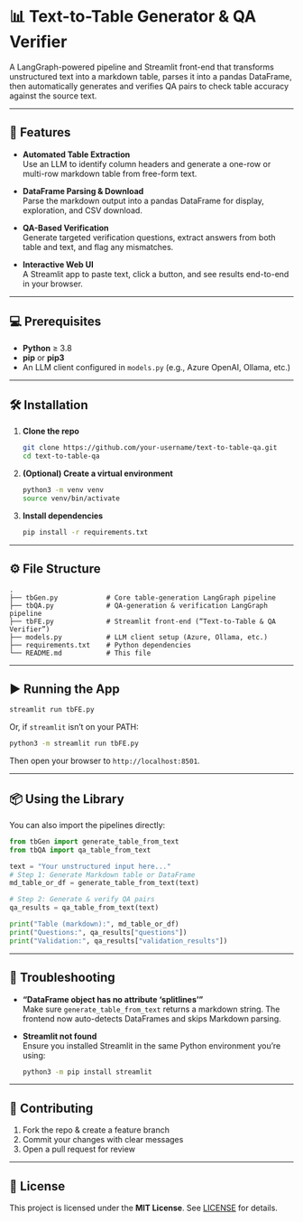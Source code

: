 # 📊 Text-to-Table Generator & QA Verifier

A LangGraph-powered pipeline and Streamlit front-end that transforms unstructured text into a markdown table, parses it into a pandas DataFrame, then automatically generates and verifies QA pairs to check table accuracy against the source text.

---

## 🚀 Features

- **Automated Table Extraction**  
  Use an LLM to identify column headers and generate a one-row or multi-row markdown table from free-form text.

- **DataFrame Parsing & Download**  
  Parse the markdown output into a pandas DataFrame for display, exploration, and CSV download.

- **QA-Based Verification**  
  Generate targeted verification questions, extract answers from both table and text, and flag any mismatches.

- **Interactive Web UI**  
  A Streamlit app to paste text, click a button, and see results end-to-end in your browser.

---

## 💻 Prerequisites

- **Python** ≥ 3.8  
- **pip** or **pip3**  
- An LLM client configured in `models.py` (e.g., Azure OpenAI, Ollama, etc.)

---

## 🛠 Installation

1. **Clone the repo**  
   ```bash
   git clone https://github.com/your-username/text-to-table-qa.git
   cd text-to-table-qa
   ```

2. **(Optional) Create a virtual environment**  
   ```bash
   python3 -m venv venv
   source venv/bin/activate
   ```

3. **Install dependencies**  
   ```bash
   pip install -r requirements.txt
   ```

---

## ⚙️ File Structure

```
.
├── tbGen.py            # Core table‐generation LangGraph pipeline
├── tbQA.py             # QA‐generation & verification LangGraph pipeline
├── tbFE.py             # Streamlit front-end (“Text-to-Table & QA Verifier”) 
├── models.py           # LLM client setup (Azure, Ollama, etc.)
├── requirements.txt    # Python dependencies
└── README.md           # This file
```

---

## ▶️ Running the App

```bash
streamlit run tbFE.py
```

Or, if `streamlit` isn’t on your PATH:

```bash
python3 -m streamlit run tbFE.py
```

Then open your browser to `http://localhost:8501`.

---

## 📦 Using the Library

You can also import the pipelines directly:

```python
from tbGen import generate_table_from_text
from tbQA import qa_table_from_text

text = "Your unstructured input here..."
# Step 1: Generate Markdown table or DataFrame
md_table_or_df = generate_table_from_text(text)

# Step 2: Generate & verify QA pairs
qa_results = qa_table_from_text(text)

print("Table (markdown):", md_table_or_df)
print("Questions:", qa_results["questions"])
print("Validation:", qa_results["validation_results"])
```

---

## 🐞 Troubleshooting

- **“DataFrame object has no attribute ‘splitlines’”**  
  Make sure `generate_table_from_text` returns a markdown string. The frontend now auto-detects DataFrames and skips Markdown parsing.

- **Streamlit not found**  
  Ensure you installed Streamlit in the same Python environment you’re using:
  ```bash
  python3 -m pip install streamlit
  ```

---

## 🤝 Contributing

1. Fork the repo & create a feature branch  
2. Commit your changes with clear messages  
3. Open a pull request for review  

---

## 📄 License

This project is licensed under the **MIT License**. See [LICENSE](LICENSE) for details.
